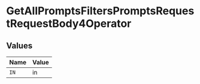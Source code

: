 # GetAllPromptsFiltersPromptsRequestRequestBody4Operator


## Values

| Name  | Value |
| ----- | ----- |
| `IN`  | in    |